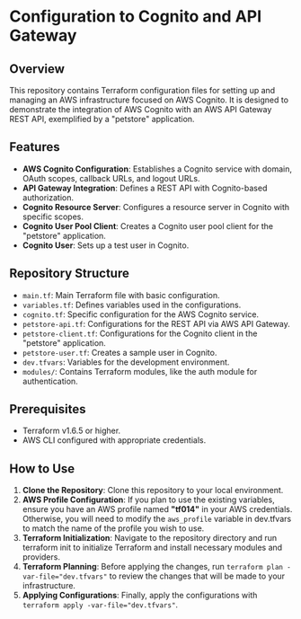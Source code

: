 # Configuration to Cognito and API Gateway

## Overview
This repository contains Terraform configuration files for setting up and managing an AWS infrastructure focused on AWS Cognito. It is designed to demonstrate the integration of AWS Cognito with an AWS API Gateway REST API, exemplified by a "petstore" application.

## Features
- **AWS Cognito Configuration**: Establishes a Cognito service with domain, OAuth scopes, callback URLs, and logout URLs.
- **API Gateway Integration**: Defines a REST API with Cognito-based authorization.
- **Cognito Resource Server**: Configures a resource server in Cognito with specific scopes.
- **Cognito User Pool Client**: Creates a Cognito user pool client for the "petstore" application.
- **Cognito User**: Sets up a test user in Cognito.

## Repository Structure
- `main.tf`: Main Terraform file with basic configuration.
- `variables.tf`: Defines variables used in the configurations.
- `cognito.tf`: Specific configuration for the AWS Cognito service.
- `petstore-api.tf`: Configurations for the REST API via AWS API Gateway.
- `petstore-client.tf`: Configurations for the Cognito client in the "petstore" application.
- `petstore-user.tf`: Creates a sample user in Cognito.
- `dev.tfvars`: Variables for the development environment.
- `modules/`: Contains Terraform modules, like the auth module for authentication.

## Prerequisites
- Terraform v1.6.5 or higher.
- AWS CLI configured with appropriate credentials.

## How to Use
1. **Clone the Repository**: Clone this repository to your local environment.
2. **AWS Profile Configuration**: If you plan to use the existing variables, ensure you have an AWS profile named **"tf014"** in your AWS credentials. Otherwise, you will need to modify the `aws_profile` variable in dev.tfvars to match the name of the profile you wish to use.
3. **Terraform Initialization**: Navigate to the repository directory and run terraform init to initialize Terraform and install necessary modules and providers.
4. **Terraform Planning**: Before applying the changes, run `terraform plan -var-file="dev.tfvars"` to review the changes that will be made to your infrastructure.
5. **Applying Configurations**: Finally, apply the configurations with `terraform apply -var-file="dev.tfvars"`.
